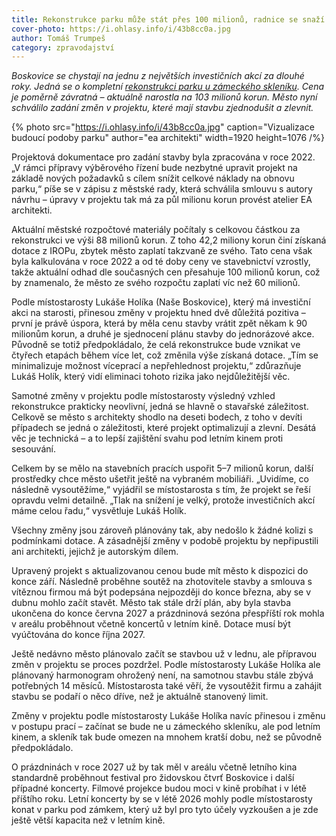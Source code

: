 ```yaml
---
title: Rekonstrukce parku může stát přes 100 milionů, radnice se snaží cenu srazit
cover-photo: https://i.ohlasy.info/i/43b8cc0a.jpg
author: Tomáš Trumpeš
category: zpravodajství
---
```


*Boskovice se chystají na jednu z největších investičních akcí za dlouhé roky. Jedná se o kompletní [rekonstrukci parku u zámeckého skleníku](https://forum.ohlasy.info/t/obnova-parku-u-skleniku/519). Cena je poměrně závratná – aktuálně narostla na 103 milionů korun. Město nyní schválilo zadání změn v projektu, které mají stavbu zjednodušit a zlevnit.*

{% photo src="https://i.ohlasy.info/i/43b8cc0a.jpg" caption="Vizualizace budoucí podoby parku" author="ea architekti" width=1920 height=1076 /%}

Projektová dokumentace pro zadání stavby byla zpracována v roce 2022\. „V rámci přípravy výběrového řízení bude nezbytné upravit projekt na základě nových požadavků s cílem snížit celkové náklady na obnovu parku,“ píše se v zápisu z městské rady, která schválila smlouvu s autory návrhu – úpravy v projektu tak má za půl milionu korun provést atelier EA architekti. 

Aktuální městské rozpočtové materiály počítaly s celkovou částkou za rekonstrukci ve výši 88 milionů korun. Z toho 42,2 miliony korun činí získaná dotace z IROPu, zbytek město zaplatí takzvaně ze svého. Tato cena však byla kalkulována v roce 2022 a od té doby ceny ve stavebnictví vzrostly, takže aktuální odhad dle současných cen přesahuje 100 milionů korun, což by znamenalo, že město ze svého rozpočtu zaplatí víc než 60 milionů.

Podle místostarosty Lukáše Holíka (Naše Boskovice), který má investiční akci na starosti, přinesou změny v projektu hned dvě důležitá pozitiva – první je právě úspora, která by měla cenu stavby vrátit zpět někam k 90 milionům korun, a druhé je sjednocení plánu stavby do jednorázové akce. Původně se totiž předpokládalo, že celá rekonstrukce bude vznikat ve čtyřech etapách během více let, což změnila výše získaná dotace. „Tím se minimalizuje možnost víceprací a nepřehlednost projektu,“ zdůrazňuje Lukáš Holík, který vidí eliminaci tohoto rizika jako nejdůležitější věc.

Samotné změny v projektu podle místostarosty výsledný vzhled rekonstrukce prakticky neovlivní, jedná se hlavně o stavařské záležitost. Celkově se město s architekty shodlo na deseti bodech, z toho v devíti případech se jedná o záležitosti, které projekt optimalizují a zlevní. Desátá věc je technická – a to lepší zajištění svahu pod letním kinem proti sesouvání. 

Celkem by se mělo na stavebních pracích uspořit 5–7 milionů korun, další prostředky chce město ušetřit ještě na vybraném mobiliáři. „Uvidíme, co následně vysoutěžíme,“ vyjádřil se místostarosta s tím, že projekt se řeší opravdu velmi detailně. „Tlak na snížení je velký, protože investičních akcí máme celou řadu,“ vysvětluje Lukáš Holík. 

Všechny změny jsou zároveň plánovány tak, aby nedošlo k žádné kolizi s podmínkami dotace. A zásadnější změny v podobě projektu by nepřipustili ani architekti, jejichž je autorským dílem.

Upravený projekt s aktualizovanou cenou bude mít město k dispozici do konce září. Následně proběhne soutěž na zhotovitele stavby a smlouva s vítěznou firmou má být podepsána nejpozději do konce března, aby se v dubnu mohlo začít stavět. Město tak stále drží plán, aby byla stavba ukončena do konce června 2027 a prázdninová sezóna přespříští rok mohla v areálu proběhnout včetně koncertů v letním kině. Dotace musí být vyúčtována do konce října 2027\.

Ještě nedávno město plánovalo začít se stavbou už v lednu, ale přípravou změn v projektu se proces pozdržel. Podle místostarosty Lukáše Holíka ale plánovaný harmonogram ohrožený není, na samotnou stavbu stále zbývá potřebných 14 měsíců. Místostarosta také věří, že vysoutěžit firmu a zahájit stavbu se podaří o něco dříve, než je aktuálně stanovený limit. 

Změny v projektu podle místostarosty Lukáše Holíka navíc přinesou i změnu v postupu prací – začínat se bude ne u zámeckého skleníku, ale pod letním kinem, a skleník tak bude omezen na mnohem kratší dobu, než se původně předpokládalo.

O prázdninách v roce 2027 už by tak měl v areálu včetně letního kina standardně proběhnout festival pro židovskou čtvrť Boskovice i další případné koncerty. Filmové projekce budou moci v kině probíhat i v létě příštího roku. Letní koncerty by se v létě 2026 mohly podle místostarosty konat v parku pod zámkem, který už byl pro tyto účely vyzkoušen a je zde ještě větší kapacita než v letním kině.